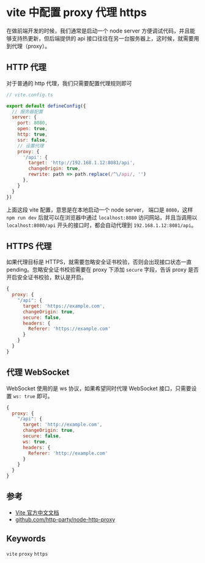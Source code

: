 # vite 中配置 proxy 代理 https

在做前端开发的时候，我们通常是启动一个 node server 方便调试代码，并且能够支持热更新，但后端提供的 api 接口往往在另一台服务器上，这时候，就需要用到代理（proxy）。

## HTTP 代理

对于普通的 http 代理，我们只需要配置代理规则即可

```js
// vite.config.ts

export default defineConfig({
  // 服务器配置
  server: {
    port: 8080,
    open: true,
    http: true,
    ssr: false,
    // 设置代理
    proxy: {
      '/api': {
        target: 'http://192.168.1.12:8081/api',
        changeOrigin: true,
        rewrite: path => path.replace(/^\/api/, '')
      },
    }
  }
})
```

上面这段 vite 配置，意思是在本地启动一个 node server， 端口是 `8080`，这样 `npm run dev` 后就可以在浏览器中通过 `localhost:8080` 访问网站，并且当调用以 `localhost:8080/api` 开头的接口时，都会自动代理到 `192.168.1.12:8081/api`。


## HTTPS 代理

如果代理目标是 HTTPS，就需要忽略安全证书校验，否则会出现接口状态一直 pending。忽略安全证书校验需要在 proxy 下添加 `secure` 字段，告诉 proxy 是否开启安全证书校验，默认是开启。

```js
{
  proxy: {
    "/api": {
      target: 'https://example.com',
      changeOrigin: true,
      secure: false,
      headers: {                  
        Referer: 'https://example.com'
      }
    }
  }
}
```

## 代理 WebSocket

WebSocket 使用的是 ws 协议，如果希望同时代理 WebSocket 接口，只需要设置 `ws: true` 即可。


```js
{
  proxy: {
    "/api": {
      target: 'http://example.com',
      changeOrigin: true,
      secure: false,
      ws: true,
      headers: {                  
        Referer: 'http://example.com'
      }
    }
  }
}
```


## 参考

- [Vite 官方中文文档](https://cn.vitejs.dev/config/#server-open)
- [github.com/http-party/node-http-proxy](https://github.com/http-party/node-http-proxy#options)

## Keywords

`vite` `proxy` `https`

<!-- author alvin -->
<!-- email alvinhtml@gmail.com -->
<!-- createAt 2021-09-04 21:23:00 -->
<!-- updateAt 2021-12-16 15:40:00 -->
